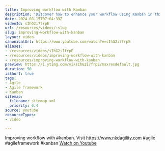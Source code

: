 ```yaml
---
title: Improving workflow with Kanban
description: 'Discover how to enhance your workflow using Kanban in this insightful video. Streamline your processes and boost productivity! #agile #kanban'
date: 2024-08-15T07:04:39Z
videoId: sIhG2i7frpE
url: /resources/videos/:slug
slug: improving-workflow-with-kanban
layout: video
canonicalUrl: https://www.youtube.com/watch?v=sIhG2i7frpE
aliases:
- /resources/videos/sIhG2i7frpE
- /resources/videos/improving-workflow-with-kanban
- /resources/improving-workflow-with-kanban
preview: https://i.ytimg.com/vi/sIhG2i7frpE/maxresdefault.jpg
duration: 50
isShort: true
tags:
- Agile
- Agile framework
- Kanban
sitemap:
  filename: sitemap.xml
  priority: 0.4
source: youtube
resourceTypes:
- video

---
```

 Improving workflow with #kanban. Visit https://www.nkdagility.com #agile #agileframework #kanban 
 [Watch on Youtube](https://www.youtube.com/watch?v=sIhG2i7frpE)
